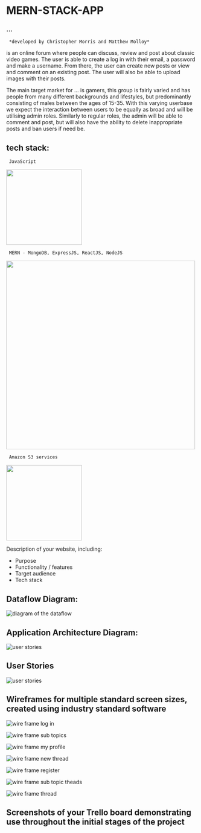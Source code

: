 # **MERN-STACK-APP**



### ...
     *developed by Christopher Morris and Matthew Molloy*

is an online forum where people can discuss, review and post about classic video games. The user is able to create a log in with their email, a password and make a username. From there, the user can create new posts or view and comment on an existing post. The user will also be able to upload images with their posts.

The main target market for ... is gamers, this group is fairly varied and has people from many different backgrounds and lifestyles, but predominantly consisting of males between the ages of 15-35. With this varying userbase we expect the interaction between users to be equally as broad and will be utilising admin roles. Similarly to regular roles, the admin will be able to comment and post, but will also have the ability to delete inappropriate posts and ban users if need be.



## tech stack:

     JavaScript
<img src="./docs/tech_stack/javascript.png" width="200px">

     MERN - MongoDB, ExpressJS, ReactJS, NodeJS
<img src="./docs/tech_stack/MERN.jpeg" width="500px"/>

     Amazon S3 services
<img src="./docs/tech_stack/amazon.png" width="200px">

Description of your website, including:
- Purpose
- Functionality / features
- Target audience
- Tech stack	

## Dataflow Diagram:

<img src="./docs/diagrams/dataflow.png"
     alt="diagram of the dataflow"/>


## Application Architecture Diagram:

<img src="./docs/diagrams/ArchitectureDiagram.png"
     alt="user stories"/>


## User Stories

<img src="docs/forum_user_stories.png"
     alt="user stories"/>

## Wireframes for multiple standard screen sizes, created using industry standard software

<img src="docs/wire_frames/form_log_in.png"
     alt="wire frame log in"/>

<img src="docs/wire_frames/form_main_sub_topics.png"
     alt="wire frame sub topics"/>

<img src="docs/wire_frames/form_my_profile.png"
     alt="wire frame my profile"/>

<img src="docs/wire_frames/form_new_thread.png"
     alt="wire frame new thread"/>

<img src="docs/wire_frames/form_register.png"
     alt="wire frame register"/>

<img src="docs/wire_frames/form_sub_topic_threads.png"
     alt="wire frame sub topic theads"/>

<img src="docs/wire_frames/form_thread.png"
     alt="wire frame thread"/>   

## Screenshots of your Trello board demonstrating use throughout the initial stages of the project